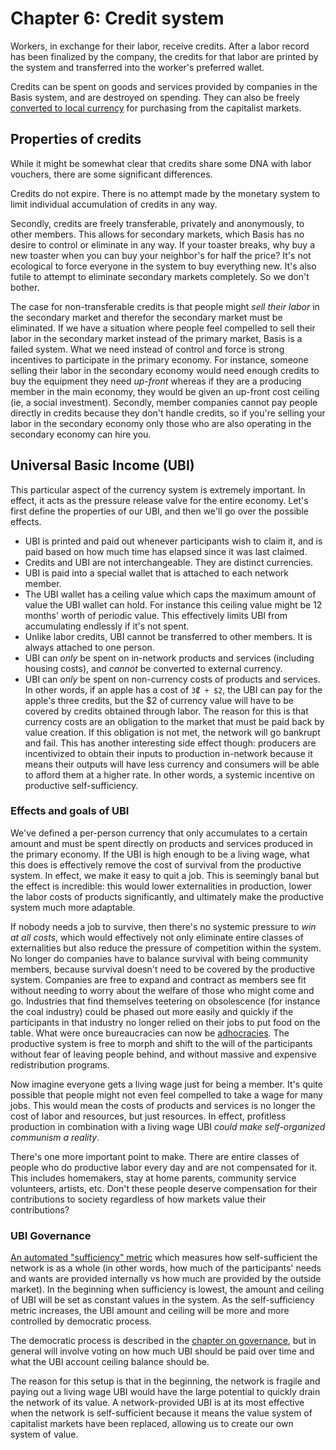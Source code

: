 # Chapter 6: Credit system

Workers, in exchange for their labor, receive credits. After a labor record has been finalized by the company, the credits for that labor are printed by the system and transferred into the worker's preferred wallet.

Credits can be spent on goods and services provided by companies in the Basis system, and are destroyed on spending. They can also be freely [converted to local currency][currency-conversion] for purchasing from the capitalist markets.

## Properties of credits

While it might be somewhat clear that credits share some DNA with labor vouchers, there are some significant differences.

Credits do not expire. There is no attempt made by the monetary system to limit individual accumulation of credits in any way.

Secondly, credits are freely transferable, privately and anonymously, to other members. This allows for secondary markets, which Basis has no desire to control or eliminate in any way. If your toaster breaks, why buy a new toaster when you can buy your neighbor's for half the price? It's not ecological to force everyone in the system to buy everything new. It's also futile to attempt to eliminate secondary markets completely. So we don't bother.

The case for non-transferable credits is that people might *sell their labor* in the secondary market and therefor the secondary market must be eliminated. If we have a situation where people feel compelled to sell their labor in the secondary market instead of the primary market, Basis is a failed system. What we need instead of control and force is strong incentives to participate in the primary economy. For instance, someone selling their labor in the secondary economy would need enough credits to buy the equipment they need *up-front* whereas if they are a producing member in the main economy, they would be given an up-front cost ceiling (ie, a social investment). Secondly, member companies cannot pay people directly in credits because they don't handle credits, so if you're selling your labor in the secondary economy only those who are also operating in the secondary economy can hire you.

## Universal Basic Income (UBI)

This particular aspect of the currency system is extremely important. In effect, it acts as the pressure release valve for the entire economy. Let's first define the properties of our UBI, and then we'll go over the possible effects.

- UBI is printed and paid out whenever participants wish to claim it, and is paid based on how much time has elapsed since it was last claimed.
- Credits and UBI are not interchangeable. They are distinct currencies.
- UBI is paid into a special wallet that is attached to each network member.
- The UBI wallet has a ceiling value which caps the maximum amount of value the UBI wallet can hold. For instance this ceiling value might be 12 months' worth of periodic value. This effectively limits UBI from accumulating endlessly if it's not spent.
- Unlike labor credits, UBI cannot be transferred to other members. It is always attached to one person.
- UBI can *only* be spent on in-network products and services (including housing costs), and *cannot* be converted to external currency.
- UBI can *only* be spent on non-currency costs of products and services. In other words, if an apple has a cost of `3₡ + $2`, the UBI can pay for the apple's three credits, but the $2 of currency value will have to be covered by credits obtained through labor. The reason for this is that currency costs are an obligation to the market that must be paid back by value creation. If this obligation is not met, the network will go bankrupt and fail. This has another interesting side effect though: producers are incentivized to obtain their inputs to production in-network because it means their outputs will have less currency and consumers will be able to afford them at a higher rate. In other words, a systemic incentive on productive self-sufficiency.

### Effects and goals of UBI

We've defined a per-person currency that only accumulates to a certain amount and must be spent directly on products and services produced in the primary economy. If the UBI is high enough to be a living wage, what this does is effectively remove the cost of survival from the productive system. In effect, we make it easy to quit a job. This is seemingly banal but the effect is incredible: this would lower externalities in production, lower the labor costs of products significantly, and ultimately make the productive system much more adaptable.

If nobody needs a job to survive, then there's no systemic pressure to *win at all costs*, which would effectively not only eliminate entire classes of externalities but also reduce the pressure of competition within the system. No longer do companies have to balance survival with being community members, because survival doesn't need to be covered by the productive system. Companies are free to expand and contract as members see fit without needing to worry about the welfare of those who might come and go. Industries that find themselves teetering on obsolescence (for instance the coal industry) could be phased out more easily and quickly if the participants in that industry no longer relied on their jobs to put food on the table. What were once bureaucracies can now be [adhocracies][adhoc]. The productive system is free to morph and shift to the will of the participants without fear of leaving people behind, and without massive and expensive redistribution programs.

Now imagine everyone gets a living wage just for being a member. It's quite possible that people might not even feel compelled to take a wage for many jobs. This would mean the costs of products and services is no longer the cost of labor and resources, but just resources. In effect, profitless production in combination with a living wage UBI *could make self-organized communism a reality*.

There's one more important point to make. There are entire classes of people who do productive labor every day and are not compensated for it. This includes homemakers, stay at home parents, community service volunteers, artists, etc. Don't these people deserve compensation for their contributions to society regardless of how markets value their contributions?

### UBI Governance

[An automated "sufficiency" metric][sufficiency] which measures how self-sufficient the network is as a whole (in other words, how much of the participants' needs and wants are provided internally vs how much are provided by the outside market). In the beginning when sufficiency is lowest, the amount and ceiling of UBI will be set as constant values in the system. As the self-sufficiency metric increases, the UBI amount and ceiling will be more and more controlled by democratic process.

The democratic process is described in the [chapter on governance][governance], but in general will involve voting on how much UBI should be paid over time and what the UBI account ceiling balance should be.

The reason for this setup is that in the beginning, the network is fragile and paying out a living wage UBI would have the large potential to quickly drain the network of its value. A network-provided UBI is at its most effective when the network is self-sufficient because it means the value system of capitalist markets have been replaced, allowing us to create our own system of value.

[currency-conversion]: #cashing-out
[adhoc]: https://en.wikipedia.org/wiki/Adhocracy
[sufficiency]: #network-self-sufficiency
[governance]: #chapter-8-governance

